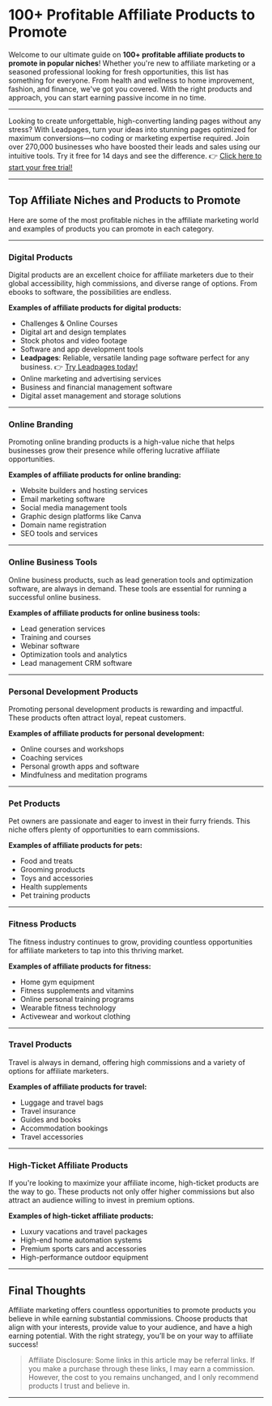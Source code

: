 # 100+ Profitable Affiliate Products to Promote

Welcome to our ultimate guide on **100+ profitable affiliate products to promote in popular niches**! Whether you're new to affiliate marketing or a seasoned professional looking for fresh opportunities, this list has something for everyone. From health and wellness to home improvement, fashion, and finance, we've got you covered. With the right products and approach, you can start earning passive income in no time.

---

Looking to create unforgettable, high-converting landing pages without any stress? With Leadpages, turn your ideas into stunning pages optimized for maximum conversions—no coding or marketing expertise required. Join over 270,000 businesses who have boosted their leads and sales using our intuitive tools. Try it free for 14 days and see the difference. 👉 [Click here to start your free trial!](https://bit.ly/LEadPages)

---

## Top Affiliate Niches and Products to Promote

Here are some of the most profitable niches in the affiliate marketing world and examples of products you can promote in each category.

---

### Digital Products

Digital products are an excellent choice for affiliate marketers due to their global accessibility, high commissions, and diverse range of options. From ebooks to software, the possibilities are endless.

**Examples of affiliate products for digital products:**
- Challenges & Online Courses
- Digital art and design templates
- Stock photos and video footage
- Software and app development tools
- **Leadpages**: Reliable, versatile landing page software perfect for any business. 👉 [Try Leadpages today!](https://bit.ly/LEadPages)
- Online marketing and advertising services
- Business and financial management software
- Digital asset management and storage solutions

---

### Online Branding

Promoting online branding products is a high-value niche that helps businesses grow their presence while offering lucrative affiliate opportunities.

**Examples of affiliate products for online branding:**
- Website builders and hosting services
- Email marketing software
- Social media management tools
- Graphic design platforms like Canva
- Domain name registration
- SEO tools and services

---

### Online Business Tools

Online business products, such as lead generation tools and optimization software, are always in demand. These tools are essential for running a successful online business.

**Examples of affiliate products for online business tools:**
- Lead generation services
- Training and courses
- Webinar software
- Optimization tools and analytics
- Lead management CRM software

---

### Personal Development Products

Promoting personal development products is rewarding and impactful. These products often attract loyal, repeat customers.

**Examples of affiliate products for personal development:**
- Online courses and workshops
- Coaching services
- Personal growth apps and software
- Mindfulness and meditation programs

---

### Pet Products

Pet owners are passionate and eager to invest in their furry friends. This niche offers plenty of opportunities to earn commissions.

**Examples of affiliate products for pets:**
- Food and treats
- Grooming products
- Toys and accessories
- Health supplements
- Pet training products

---

### Fitness Products

The fitness industry continues to grow, providing countless opportunities for affiliate marketers to tap into this thriving market.

**Examples of affiliate products for fitness:**
- Home gym equipment
- Fitness supplements and vitamins
- Online personal training programs
- Wearable fitness technology
- Activewear and workout clothing

---

### Travel Products

Travel is always in demand, offering high commissions and a variety of options for affiliate marketers.

**Examples of affiliate products for travel:**
- Luggage and travel bags
- Travel insurance
- Guides and books
- Accommodation bookings
- Travel accessories

---

### High-Ticket Affiliate Products

If you're looking to maximize your affiliate income, high-ticket products are the way to go. These products not only offer higher commissions but also attract an audience willing to invest in premium options.

**Examples of high-ticket affiliate products:**
- Luxury vacations and travel packages
- High-end home automation systems
- Premium sports cars and accessories
- High-performance outdoor equipment

---

## Final Thoughts

Affiliate marketing offers countless opportunities to promote products you believe in while earning substantial commissions. Choose products that align with your interests, provide value to your audience, and have a high earning potential. With the right strategy, you’ll be on your way to affiliate success!

> Affiliate Disclosure: Some links in this article may be referral links. If you make a purchase through these links, I may earn a commission. However, the cost to you remains unchanged, and I only recommend products I trust and believe in.

---
